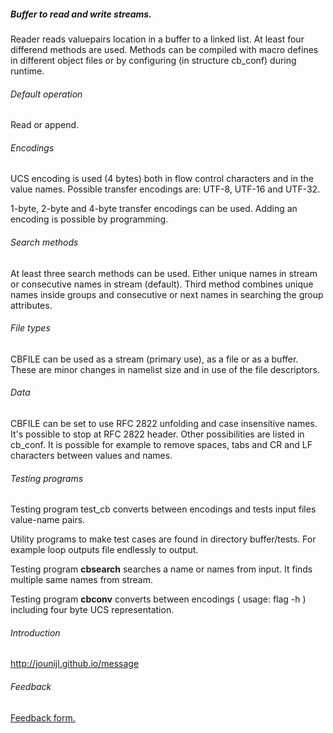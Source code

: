 ##### Buffer to read and write streams.

Reader reads valuepairs location in a buffer to a linked list. At least four differend methods are used. Methods can be compiled with macro defines in different object files or by configuring (in structure cb_conf) during runtime.

###### Default operation

Read or append.

###### Encodings

UCS encoding is used (4 bytes) both in flow control characters and in the value names. Possible transfer encodings are: UTF-8, UTF-16 and UTF-32. 

1-byte, 2-byte and 4-byte transfer encodings can be used. Adding an encoding is possible by programming.

###### Search methods
 
At least three search methods can be used. Either unique names in stream or consecutive names in stream (default). Third method combines unique names inside groups and consecutive or next names in searching the group attributes.

###### File types

CBFILE can be used as a stream (primary use), as a file or as a buffer. These are minor changes in namelist size and in use of the file descriptors.

###### Data

CBFILE can be set to use RFC 2822 unfolding and case insensitive names. It's possible to stop at RFC 2822 header. Other possibilities are listed in cb_conf. It is possible for example to remove spaces, tabs and CR and LF characters between values and names. 

###### Testing programs
 
Testing program test_cb converts between encodings and tests input files value-name pairs.

Utility programs to make test cases are found in directory buffer/tests. For example loop outputs file endlessly to output. 

Testing program **cbsearch** searches a name or names from input. It finds multiple same names from stream.
 
Testing program **cbconv** converts between encodings ( usage: flag -h ) including four byte UCS representation.

###### Introduction


<a href="http://jounijl.github.io/message">http://jounijl.github.io/message</a>


###### Feedback


<a href="https://docs.google.com/forms/d/1mUHy7VwHJty0KWh-Sa6VXZOele9qmR-11ZIM-0U2Tls/viewform?usp=send_form">Feedback form.</a>

